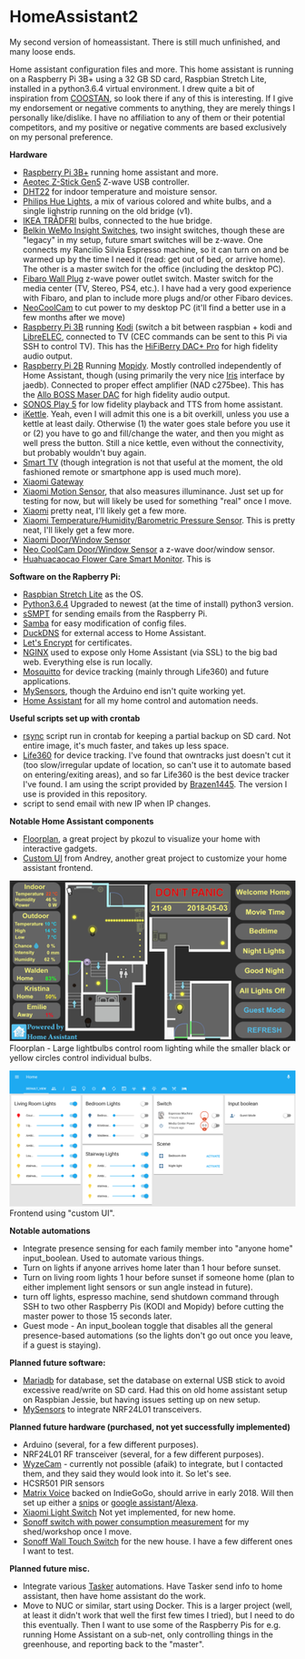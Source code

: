 # HomeAssistant2
My second version of homeassistant. There is still much unfinished, and many loose ends.

Home assistant configuration files and more. This home assistant is running on a Raspberry Pi 3B+ using a 32 GB SD card, Raspbian Stretch Lite, installed in a python3.6.4 virtual environment. I drew quite a bit of inspiration from [COOSTAN](https://github.com/CCOSTAN/Home-AssistantConfig), so look there if any of this is interesting. If I give my endorsement or negative comments to anything, they are merely things I personally like/dislike. I have no affiliation to any of them or their potential competitors, and my positive or negative comments are based exclusively on my personal preference.

**Hardware**
* [Raspberry Pi 3B+](https://www.raspberrypi.org/products/raspberry-pi-3-model-b/) running home assistant and more.
* [Aeotec Z-Stick Gen5](https://aeotec.com/z-wave-usb-stick) Z-wave USB controller.
* [DHT22](https://www.adafruit.com/product/385) for indoor temperature and moisture sensor.
* [Philips Hue Lights](https://www2.meethue.com/en-us), a mix of various colored and white bulbs, and a single lighstrip running on the old bridge (v1).
* [IKEA TRÅDFRI](https://www.ikea.com/us/en/catalog/categories/departments/lighting/36812/) bulbs, connected to the hue bridge.
* [Belkin WeMo Insight Switches](http://www.belkin.com/us/p/P-F7C029/), two insight switches, though these are "legacy" in my setup, future smart switches will be z-wave. One connects my Rancilio Silvia Espresso machine, so it can turn on and be warmed up by the time I need it (read: get out of bed, or arrive home). The other is a master switch for the office (including the desktop PC).
* [Fibaro Wall Plug](https://www.fibaro.com/en/products/wall-plug/) z-wave power outlet switch. Master switch for the media center (TV, Stereo, PS4, etc.). I have had a very good experience with Fibaro, and plan to include more plugs and/or other Fibaro devices.
* [NeoCoolCam](http://www.szneo.com/en/products/index.php?id=41) to cut power to my desktop PC (it'll find a better use in a few months after we move)
* [Raspberry Pi 3B](https://www.raspberrypi.org/products/raspberry-pi-3-model-b/) running [Kodi](https://kodi.tv/) (switch a bit between raspbian + kodi and [LibreELEC](https://libreelec.tv/), connected to TV (CEC commands can be sent to this Pi via SSH to control TV). This has the [HiFiBerry DAC+ Pro](https://www.hifiberry.com/shop/boards/hifiberry-dac-pro/) for high fidelity audio output.
* [Raspberry Pi 2B](https://www.raspberrypi.org/products/raspberry-pi-2-model-b/) Running [Mopidy](https://www.mopidy.com/). Mostly controlled independently of Home Assistant, though (using primarily the very nice [Iris](https://github.com/jaedb/Iris) interface by jaedb). Connected to proper effect amplifier (NAD c275bee). This has the [Allo BOSS Maser DAC](https://www.modmypi.com/raspberry-pi/audio-dacampdigi/dacs-digital-to-analogue-coverters-1044/allo-boss-raspberry-pi-master-dac/?secumt=I3RhYi1yZXZpZXc=#review-title) for high fidelity audio output.
* [SONOS Play 5](https://www.sonos.com/en/shop/play5.html) for low fidelity playback and TTS from home assistant.
* [iKettle](https://smarter.am/support-ikettle-1-0/). Yeah, even I will admit this one is a bit overkill, unless you use a kettle at least daily. Otherwise (1) the water goes stale before you use it or (2) you have to go and fill/change the water, and then you might as well press the button. Still a nice kettle, even without the connectivity, but probably wouldn't buy again.
* [Smart TV](http://www.samsung.com/dk/support/model/UE46ES8005UXXE) (though integration is not that useful at the moment, the old fashioned remote or smartphone app is used much more).
* [Xiaomi Gateway](https://xiaomi-mi.com/mi-smart-home/xiaomi-mi-gateway-2/)
* [Xiaomi Motion Sensor](https://xiaomi-mi.com/sockets-and-sensors/xiaomi-mi-occupancy-sensor/), that also measures illuminance. Just set up for testing for now, but will likely be used for something "real" once I move.
* [Xiaomi]()
pretty neat, I'll likely get a few more.
* [Xiaomi Temperature/Humidity/Barometric Pressure Sensor](https://xiaomi-mi.com/sockets-and-sensors/aqara-temperature-and-humidity-sensor/). This is pretty neat, I'll likely get a few more.
* [Xiaomi Door/Window Sensor](https://xiaomi-mi.com/sockets-and-sensors/xiaomi-mi-door-window-sensors/)
* [Neo CoolCam Door/Window Sensor](http://www.szneo.com/en/products/index.php?id=42) a z-wave door/window sensor.
* [Huahuacaocao Flower Care Smart Monitor](https://xiaomi-mi.com/sockets-and-sensors/xiaomi-huahuacaocao-flower-care-smart-monitor/). This is

**Software on the Rapberry Pi:**
* [Raspbian Stretch Lite](https://downloads.raspberrypi.org/raspbian_lite_latest) as the OS.
* [Python3.6.4](https://www.python.org/downloads/source/) Upgraded to newest (at the time of install) python3 version.
* [sSMPT](https://wiki.debian.org/sSMTP) for sending emails from the Raspberry Pi.
* [Samba](https://www.samba.org/samba/what_is_samba.html) for easy modification of config files.
* [DuckDNS](http://www.duckdns.org/) for external access to Home Assistant.
* [Let's Encrypt](https://letsencrypt.org/) for certificates.
* [NGINX](https://www.nginx.com/) used to expose only Home Assistant (via SSL) to the big bad web. Everything else is run locally.
* [Mosquitto](https://mosquitto.org/2013/01/mosquitto-debian-repository/) for device tracking (mainly through Life360) and future applications.
* [MySensors](https://www.mysensors.org/), though the Arduino end isn't quite working yet.
* [Home Assistant](https://home-assistant.io/) for all my home control and automation needs.

**Useful scripts set up with crontab**
* [rsync](https://packages.debian.org/stretch/rsync) script run in crontab for keeping a partial backup on SD card. Not entire image, it's much faster, and takes up less space.
* [Life360](https://www.life360.com/) for device tracking. I've found that owntracks just doesn't cut it (too slow/irregular update of location, so can't use it to automate based on entering/exiting areas), and so far Life360 is the best device tracker I've found. I am using the script provided by [Brazen1445](https://community.home-assistant.io/t/life-360-support/1690/15). The version I use is provided in this repository.
* script to send email with new IP when IP changes.

**Notable Home Assistant components**
* [Floorplan](https://github.com/pkozul/ha-floorplan), a great project by pkozul to visualize your home with interactive gadgets.
* [Custom UI](https://github.com/andrey-git/home-assistant-custom-ui) from Andrey, another great project to customize your home assistant frontend.

![Screenshot Floorplan](https://github.com/Aephir/Images/blob/master/floorplan_20180503.png)
Floorplan - Large lightbulbs control room lighting while the smaller black or yellow circles control individual bulbs.

![Screenshot Custom_UI](https://github.com/Aephir/Images/blob/master/frontend_20180503.png)
Frontend using "custom UI".

**Notable automations**
* Integrate presence sensing for each family member into "anyone home" input_boolean. Used to automate various things.
* Turn on lights if anyone arrives home later than 1 hour before sunset.
* Turn on living room lights 1 hour before sunset if someone home (plan to either implement light sensors or sun angle instead in future).
* turn off lights, espresso machine, send shutdown command through SSH to two other Raspberry Pis (KODI and Mopidy) before cutting the master power to those 15 seconds later.
* Guest mode - An input_boolean toggle that disables all the general presence-based automations (so the lights don't go out once you leave, if a guest is staying).

**Planned future software:**
* [Mariadb](https://mariadb.org/) for database, set the database on external USB stick to avoid excessive read/write on SD card. Had this on old home assistant setup on Raspbian Jessie, but having issues setting up on new setup.
* [MySensors](https://github.com/mysensors/MySensors) to integrate NRF24L01 transceivers.


**Planned future hardware (purchased, not yet successfully implemented)**
* Arduino (several, for a few different purposes).
* NRF24L01 RF transceiver (several, for a few different purposes).
* [WyzeCam](https://www.wyzecam.com/) - currently not possible (afaik) to integrate, but I contacted them, and they said they would look into it. So let's see.
* HCSR501 PIR sensors
* [Matrix Voice](https://www.indiegogo.com/projects/matrix-voice-open-source-voice-platform-for-all) backed on IndieGoGo, should arrive in early 2018. Will then set up either a [snips](https://snips.ai/) or [google assistant](https://assistant.google.com/)/[Alexa](https://www.amazon.com/Amazon-Echo-And-Alexa-Devices/b?ie=UTF8&node=9818047011).
* [Xiaomi Light Switch](https://xiaomi-mi.com/sockets-and-sensors/xiaomi-aqara-smart-light-control-set/) Not yet implemented, for new home.
* [Sonoff switch with power consumption measurement](https://www.itead.cc/sonoff-pow.html) for my shed/workshop once I move.
* [Sonoff Wall Touch Switch](https://www.itead.cc/sonoff-t1.html) for the new house. I have a few different ones I want to test.

**Planned future misc.**
* Integrate various [Tasker](http://tasker.dinglisch.net/) automations. Have Tasker send info to home assistant, then have home assistant do the work.
* Move to NUC or similar, start using Docker. This is a larger project (well, at least it didn't work that well the first few times I tried), but I need to do this eventually. Then I want to use some of the Raspberry Pis for e.g. running Home Assistant on a sub-net, only controlling things in the greenhouse, and reporting back to the "master".
